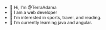 - 👋 Hi, I’m @TerraAdama
- 🥰 I am a web developer
- 👀 I’m interested in sports, travel, and reading.
- 🌱 I’m currently learning  java and angular.
